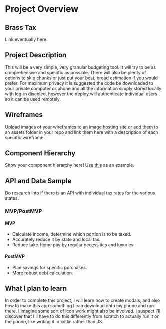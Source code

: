 # Project Overview

## Brass Tax

Link eventually here.

## Project Description

This will be a very simple, very granular budgeting tool. It will try to be as comprehensive and specific as possible. There will also be plenty of options to skip chunks or just put your best, broad estimation if you would prefer. For maximum privacy it is suggested the code be downloaded to your private computer or phone and all the information simply stored locally with log-in disabled, however the deploy will authenticate individual users so it can be used remotely.

## Wireframes

Upload images of your wireframes to an image hosting site or add them to an assets folder in your repo and link them here with a description of each specific wireframe.

## Component Hierarchy
Show your component hierarchy here! Use [this](https://cms-assets.tutsplus.com/uploads/users/1795/posts/30352/image/GettingStartedWithReduxTutorial-React-Component-Structure.png) as an example.

## API and Data Sample

Do research into if there is an API with individual tax rates for the various states.

### MVP/PostMVP 

#### MVP 

- Calculate income, determine which portion is to be taxed.
- Accurately reduce it by state and local tax.
- Reduce take-home pay by regular necessities and luxuries.

#### PostMVP  

- Plan savings for specific purchases.
- More robust debt calculation.

## What I plan to learn

In order to complete this project, I will learn how to create modals, and also how to make this app something I can download onto my phone and run there. I imagine some sort of icon work might also be involved. I suspect I'll discover that I'll have to do this differently from scratch to actually run it on the phone, like writing it in kotlin rather than JS.
